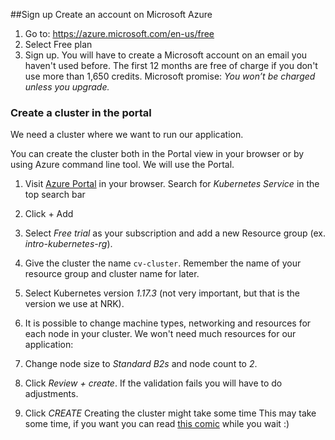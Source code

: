 ##Sign up
Create an account on Microsoft Azure
  1. Go to: https://azure.microsoft.com/en-us/free 
  2. Select Free plan
  3. Sign up. You will have to create a Microsoft account on an email you haven't used before. The first 12 months are free of charge if you don't use more than 1,650 credits. 
  Microsoft promise: *You won’t be charged unless you upgrade.*

    
### Create a cluster in the portal
We need a cluster where we want to run our application.

You can create the cluster both in the Portal view in your browser  or by using Azure command line tool.
We will use the Portal.

  1. Visit [Azure Portal](https://portal.azure.com/) in your browser.
     Search for  *Kubernetes Service* in the top search bar
  2. Click + Add
  3. Select *Free trial* as your subscription and add a new Resource group (ex. *intro-kubernetes-rg*). 
  4. Give the cluster the name `cv-cluster`. Remember the name of your resource group and cluster name for later. 
  5. Select Kubernetes version *1.17.3* (not very important, but that is the version we use at NRK). 
  
  6. It is possible to change machine types, networking and resources for each node in your cluster.  We won't need much resources for our application: 
  7. Change node size to *Standard B2s* and node count to *2*. 
  8. Click *Review + create*. If the validation fails you will have to do adjustments. 
  9. Click *CREATE*
Creating the cluster might take some time This may take some time, if you want you can read [this comic](https://cloud.google.com/kubernetes-engine/kubernetes-comic/) while you wait :) 
